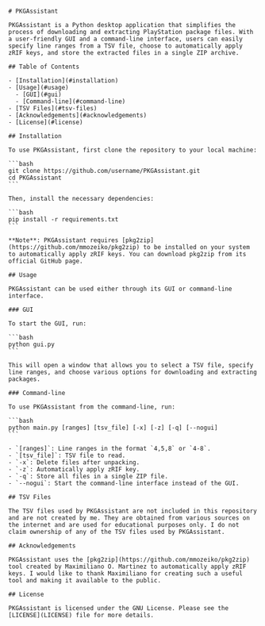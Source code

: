 <pre>
<code>
# PKGAssistant

PKGAssistant is a Python desktop application that simplifies the process of downloading and extracting PlayStation package files. With a user-friendly GUI and a command-line interface, users can easily specify line ranges from a TSV file, choose to automatically apply zRIF keys, and store the extracted files in a single ZIP archive.

## Table of Contents

- [Installation](#installation)
- [Usage](#usage)
  - [GUI](#gui)
  - [Command-line](#command-line)
- [TSV Files](#tsv-files)
- [Acknowledgements](#acknowledgements)
- [License](#license)

## Installation

To use PKGAssistant, first clone the repository to your local machine:

```bash
git clone https://github.com/username/PKGAssistant.git
cd PKGAssistant
```

Then, install the necessary dependencies:

```bash
pip install -r requirements.txt
```

**Note**: PKGAssistant requires [pkg2zip](https://github.com/mmozeiko/pkg2zip) to be installed on your system to automatically apply zRIF keys. You can download pkg2zip from its official GitHub page.

## Usage

PKGAssistant can be used either through its GUI or command-line interface.

### GUI

To start the GUI, run:

```bash
python gui.py
```

This will open a window that allows you to select a TSV file, specify line ranges, and choose various options for downloading and extracting packages.

### Command-line

To use PKGAssistant from the command-line, run:

```bash
python main.py [ranges] [tsv_file] [-x] [-z] [-q] [--nogui]
```

- `[ranges]`: Line ranges in the format `4,5,8` or `4-8`.
- `[tsv_file]`: TSV file to read.
- `-x`: Delete files after unpacking.
- `-z`: Automatically apply zRIF key.
- `-q`: Store all files in a single ZIP file.
- `--nogui`: Start the command-line interface instead of the GUI.

## TSV Files

The TSV files used by PKGAssistant are not included in this repository and are not created by me. They are obtained from various sources on the internet and are used for educational purposes only. I do not claim ownership of any of the TSV files used by PKGAssistant.

## Acknowledgements

PKGAssistant uses the [pkg2zip](https://github.com/mmozeiko/pkg2zip) tool created by Maximiliano O. Martinez to automatically apply zRIF keys. I would like to thank Maximiliano for creating such a useful tool and making it available to the public.

## License

PKGAssistant is licensed under the GNU License. Please see the [LICENSE](LICENSE) file for more details.
</code>
</pre>
